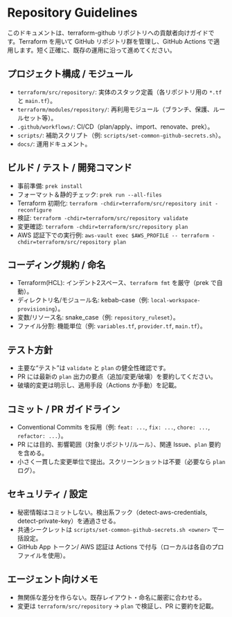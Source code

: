 # Repository Guidelines

このドキュメントは、terraform-github リポジトリへの貢献者向けガイドです。Terraform を用いて GitHub リポジトリ群を管理し、GitHub Actions で適用します。短く正確に、既存の運用に沿って進めてください。

## プロジェクト構成 / モジュール

- `terraform/src/repository/`: 実体のスタック定義（各リポジトリ用の `*.tf` と `main.tf`）。
- `terraform/modules/repository/`: 再利用モジュール（ブランチ、保護、ルールセット等）。
- `.github/workflows/`: CI/CD（plan/apply、import、renovate、prek）。
- `scripts/`: 補助スクリプト（例: `scripts/set-common-github-secrets.sh`）。
- `docs/`: 運用ドキュメント。

## ビルド / テスト / 開発コマンド

- 事前準備: `prek install`
- フォーマット＆静的チェック: `prek run --all-files`
- Terraform 初期化: `terraform -chdir=terraform/src/repository init -reconfigure`
- 検証: `terraform -chdir=terraform/src/repository validate`
- 変更確認: `terraform -chdir=terraform/src/repository plan`
- AWS 認証下での実行例: `aws-vault exec $AWS_PROFILE -- terraform -chdir=terraform/src/repository plan`

## コーディング規約 / 命名

- Terraform(HCL): インデント2スペース、`terraform fmt` を厳守（prek で自動）。
- ディレクトリ名/モジュール名: kebab-case（例: `local-workspace-provisioning`）。
- 変数/リソース名: snake_case（例: `repository_ruleset`）。
- ファイル分割: 機能単位（例: `variables.tf`, `provider.tf`, `main.tf`）。

## テスト方針

- 主要な“テスト”は `validate` と `plan` の健全性確認です。
- PR には最新の `plan` 出力の要点（追加/変更/破壊）を要約してください。
- 破壊的変更は明示し、適用手段（Actions か手動）を記載。

## コミット / PR ガイドライン

- Conventional Commits を採用（例: `feat: ...`, `fix: ...`, `chore: ...`, `refactor: ...`）。
- PR には目的、影響範囲（対象リポジトリ/ルール）、関連 Issue、`plan` 要約を含める。
- 小さく一貫した変更単位で提出。スクリーンショットは不要（必要なら `plan` ログ）。

## セキュリティ / 設定

- 秘密情報はコミットしない。検出系フック（detect-aws-credentials, detect-private-key）を通過させる。
- 共通シークレットは `scripts/set-common-github-secrets.sh <owner>` で一括設定。
- GitHub App トークン/ AWS 認証は Actions で付与（ローカルは各自のプロファイルを使用）。

## エージェント向けメモ

- 無関係な差分を作らない。既存レイアウト・命名に厳密に合わせる。
- 変更は `terraform/src/repository` → `plan` で検証し、PR に要約を記載。
